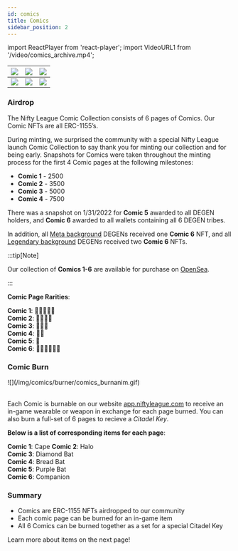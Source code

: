```yaml
---
id: comics
title: Comics
sidebar_position: 2
---
```


import ReactPlayer from 'react-player';
import VideoURL1 from '/video/comics_archive.mp4';

| ![](/img/comics/mid/1.png) | ![](/img/comics/mid/2.png) | ![](/img/comics/mid/3.png) |
| -------------------------- | -------------------------- | -------------------------- |
| ![](/img/comics/mid/4.png) | ![](/img/comics/mid/5.png) | ![](/img/comics/mid/6.png) |

### Airdrop

The Nifty League Comic Collection consists of 6 pages of Comics. Our Comic NFTs are all ERC-1155’s.

During minting, we surprised the community with a special Nifty League launch Comic Collection to say thank you for minting our collection and for being early. Snapshots for Comics were taken throughout the minting process for the first 4 Comic pages at the following milestones:

- **Comic 1** - 2500
- **Comic 2** - 3500
- **Comic 3** - 5000
- **Comic 4** - 7500

There was a snapshot on 1/31/2022 for **Comic 5** awarded to all DEGEN holders, and **Comic 6** awarded to all wallets containing all 6 DEGEN tribes.

In addition, all [Meta background](/docs/overview/nfts/degens/backgrounds) DEGENs received one **Comic 6** NFT, and all [Legendary background](/docs/overview/nfts/degens/backgrounds) DEGENs received two **Comic 6** NFTs.

<ReactPlayer controls url={VideoURL1} width="100%" />

:::tip[Note]

Our collection of **Comics 1-6** are available for purchase on [OpenSea](https://opensea.io/collection/nifty-league-comics).

:::

**Comic Page Rarities**:

**Comic 1**: 🌟🌟🌟🌟🌟  
**Comic 2**: 🌟🌟🌟🌟  
**Comic 3**: 🌟🌟🌟  
**Comic 4**: 🌟🌟  
**Comic 5**: 🌟  
**Comic 6**: 🌟🌟🌟🌟🌟🌟

### Comic Burn

<div style={{ maxWidth: 500, margin: 'auto' }}>![](/img/comics/burner/comics_burnanim.gif)</div>
<br />

Each Comic is burnable on our website [app.niftyleague.com](https://app.niftyleague.com/) to receive an in-game wearable or weapon in exchange for each page burned. You can also burn a full-set of 6 pages to recieve a _Citadel Key_.

**Below is a list of corresponding items for each page**:

**Comic 1**: Cape
**Comic 2**: Halo  
**Comic 3**: Diamond Bat  
**Comic 4**: Bread Bat  
**Comic 5**: Purple Bat  
**Comic 6**: Companion

### Summary

- Comics are ERC-1155 NFTs airdropped to our community
- Each comic page can be burned for an in-game item
- All 6 Comics can be burned together as a set for a special Citadel Key

Learn more about items on the next page!
